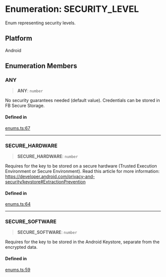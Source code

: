 # Enumeration: SECURITY\_LEVEL

Enum representing security levels.

## Platform

Android

## Enumeration Members

### ANY

> **ANY**: `number`

No security guarantees needed (default value). Credentials can be stored in FB Secure Storage.

#### Defined in

[enums.ts:67](https://github.com/oblador/react-native-keychain/blob/7eaf30e4858d9a03afd4c8e017b83a96fbc4e982/src/enums.ts#L67)

***

### SECURE\_HARDWARE

> **SECURE\_HARDWARE**: `number`

Requires for the key to be stored on a secure hardware (Trusted Execution Environment or Secure Environment).
Read this article for more information: https://developer.android.com/privacy-and-security/keystore#ExtractionPrevention

#### Defined in

[enums.ts:64](https://github.com/oblador/react-native-keychain/blob/7eaf30e4858d9a03afd4c8e017b83a96fbc4e982/src/enums.ts#L64)

***

### SECURE\_SOFTWARE

> **SECURE\_SOFTWARE**: `number`

Requires for the key to be stored in the Android Keystore, separate from the encrypted data.

#### Defined in

[enums.ts:59](https://github.com/oblador/react-native-keychain/blob/7eaf30e4858d9a03afd4c8e017b83a96fbc4e982/src/enums.ts#L59)
